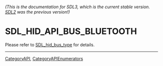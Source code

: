 ###### (This is the documentation for SDL3, which is the current stable version. [SDL2](https://wiki.libsdl.org/SDL2/) was the previous version!)
# SDL_HID_API_BUS_BLUETOOTH

Please refer to [SDL_hid_bus_type](SDL_hid_bus_type) for details.

----
[CategoryAPI](CategoryAPI), [CategoryAPIEnumerators](CategoryAPIEnumerators)

